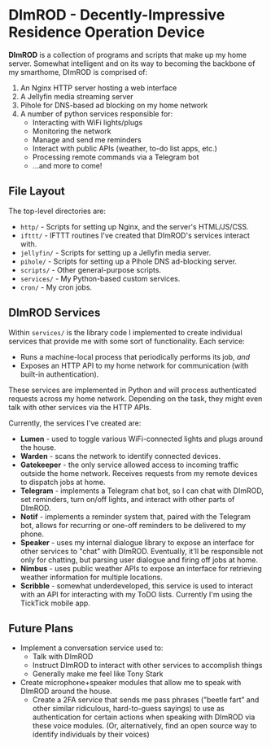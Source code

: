 # DImROD - Decently-Impressive Residence Operation Device

**DImROD** is a collection of programs and scripts that make up my home server.
Somewhat intelligent and on its way to becoming the backbone of my smarthome,
DImROD is comprised of:

1. An Nginx HTTP server hosting a web interface
2. A Jellyfin media streaming server
3. Pihole for DNS-based ad blocking on my home network
4. A number of python services responsible for:
    * Interacting with WiFi lights/plugs
    * Monitoring the network
    * Manage and send me reminders
    * Interact with public APIs (weather, to-do list apps, etc.)
    * Processing remote commands via a Telegram bot
    * ...and more to come!

## File Layout

The top-level directories are:

* `http/` - Scripts for setting up Nginx, and the server's HTML/JS/CSS.
* `ifttt/` - IFTTT routines I've created that DImROD's services interact with.
* `jellyfin/` - Scripts for setting up a Jellyfin media server.
* `pihole/` - Scripts for setting up a Pihole DNS ad-blocking server.
* `scripts/` - Other general-purpose scripts.
* `services/` - My Python-based custom services.
* `cron/` - My cron jobs.

## DImROD Services

Within `services/` is the library code I implemented to create individual
services that provide me with some sort of functionality. Each service:

* Runs a machine-local process that periodically performs its job, *and*
* Exposes an HTTP API to my home network for communication (with built-in
  authentication).

These services are implemented in Python and will process authenticated requests
across my home network. Depending on the task, they might even talk with other
services via the HTTP APIs.

Currently, the services I've created are:

* **Lumen** - used to toggle various WiFi-connected lights and plugs around the house.
* **Warden** - scans the network to identify connected devices.
* **Gatekeeper** - the only service allowed access to incoming traffic outside the home network. Receives requests from my remote devices to dispatch jobs at home.
* **Telegram** - implements a Telegram chat bot, so I can chat with DImROD, set reminders, turn on/off lights, and interact with other parts of DImROD.
* **Notif** - implements a reminder system that, paired with the Telegram bot, allows for recurring or one-off reminders to be delivered to my phone.
* **Speaker** - uses my internal dialogue library to expose an interface for other services to "chat" with DImROD. Eventually, it'll be responsible not only for chatting, but parsing user dialogue and firing off jobs at home.
* **Nimbus** - uses public weather APIs to expose an interface for retrieving weather information for multiple locations.
* **Scribble** - somewhat underdeveloped, this service is used to interact with an API for interacting with my ToDO lists. Currently I'm using the TickTick mobile app.

## Future Plans

* Implement a conversation service used to:
    * Talk with DImROD
    * Instruct DImROD to interact with other services to accomplish things
    * Generally make me feel like Tony Stark
* Create microphone+speaker modules that allow me to speak with DImROD around
  the house.
   * Create a 2FA service that sends me pass phrases (”beetle fart” and other similar ridiculous, hard-to-guess sayings) to use as authentication for certain actions when speaking with DImROD via these voice modules. (Or, alternatively, find an open source way to identify individuals by their voices)
